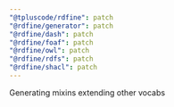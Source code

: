 ```yaml
---
"@tpluscode/rdfine": patch
"@rdfine/generator": patch
"@rdfine/dash": patch
"@rdfine/foaf": patch
"@rdfine/owl": patch
"@rdfine/rdfs": patch
"@rdfine/shacl": patch
---
```


Generating mixins extending other vocabs
